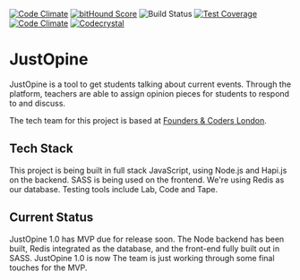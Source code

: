 [![Code Climate](https://david-dm.org/JustOpine/justopine.svg
)](https://david-dm.org/)
[![bitHound Score](https://www.bithound.io/github/JustOpine/JustOpine/badges/score.svg)](https://www.bithound.io/github/JustOpine/JustOpine)
![Build Status](https://travis-ci.org/foundersandcoders/JustOpine.svg?branch=master)
[![Test Coverage](https://codeclimate.com/github/foundersandcoders/JustOpine/badges/coverage.svg)](https://codeclimate.com/github/foundersandcoders/JustOpine/coverage)
[![Code Climate](https://codeclimate.com/github/foundersandcoders/JustOpine/badges/gpa.svg)](https://codeclimate.com/github/foundersandcoders/JustOpine)
[![Codecrystal](https://img.shields.io/badge/code-crystal-5CB3FF.svg)](http://codecrystal.herokuapp.com/crystalise/justopine/justopine/master)

# JustOpine

JustOpine is a tool to get students talking about current events. Through the platform, teachers are able to assign opinion pieces for students to respond to and discuss.

The tech team for this project is based at [Founders & Coders London](www.foundersandcoders.com).

## Tech Stack

This project is being built in full stack JavaScript, using Node.js and Hapi.js on the backend. SASS is being used on the frontend. We're using Redis as our database. Testing tools include Lab, Code and Tape.

## Current Status

JustOpine 1.0 has MVP due for release soon. The Node backend has been built, Redis integrated as the database, and the front-end fully built out in SASS. JustOpine 1.0 is now  The team is just working through some final touches for the MVP.
